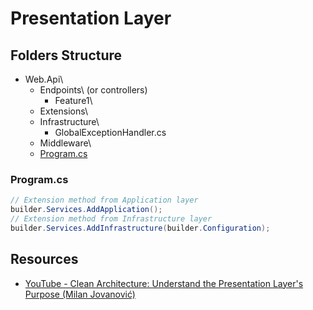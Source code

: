 # Presentation Layer
## Folders Structure
* Web.Api\
  * Endpoints\ (or controllers)
    * Feature1\
  * Extensions\
  * Infrastructure\
    * GlobalExceptionHandler.cs
  * Middleware\
  * [Program.cs](#programcs)

### Program.cs
```csharp
// Extension method from Application layer
builder.Services.AddApplication();
// Extension method from Infrastructure layer
builder.Services.AddInfrastructure(builder.Configuration);
```

## Resources
* [YouTube - Clean Architecture: Understand the Presentation Layer's Purpose (Milan Jovanović)](https://www.youtube.com/watch?v=trW-v4Gb0l0)
